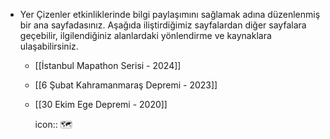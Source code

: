 - Yer Çizenler etkinliklerinde bilgi paylaşımını sağlamak adına düzenlenmiş bir ana sayfadasınız. Aşağıda iliştirdiğimiz sayfalardan diğer sayfalara geçebilir, ilgilendiğiniz alanlardaki yönlendirme ve kaynaklara ulaşabilirsiniz.
	- [[İstanbul Mapathon Serisi - 2024]]
	- [[6 Şubat Kahramanmaraş Depremi - 2023]]
	- [[30 Ekim Ege Depremi - 2020]]
	  
	  icon:: 🗺️